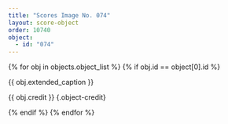 ```yaml
---
title: "Scores Image No. 074"
layout: score-object
order: 10740
object:
  - id: "074"
---
```


{% for obj in objects.object_list %}
{% if obj.id == object[0].id %}

{{ obj.extended_caption }}

{{ obj.credit }} {.object-credit}

{% endif %}
{% endfor %}
